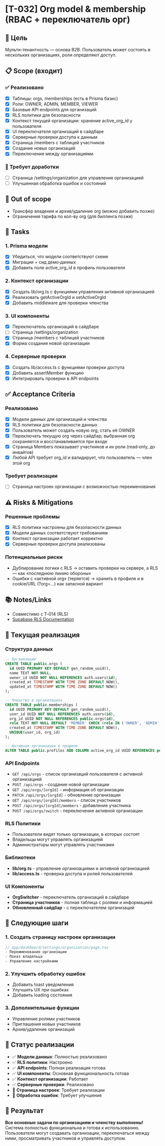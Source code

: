 # [T-032] Org model & membership (RBAC + переключатель орг)

## 🎯 Цель

Мульти-тенантность — основа B2B. Пользователь может состоять в нескольких организациях, роли определяют доступ.

## 📋 Scope (входит)

### ✅ Реализовано

- [x] Таблицы: orgs, memberships (есть в Prisma базис)
- [x] Роли: OWNER, ADMIN, MEMBER, VIEWER
- [x] Базовые API endpoints для организаций
- [x] RLS политики для безопасности
- [x] Контекст текущей организации: хранение active_org_id у пользователя
- [x] UI переключателя организаций в сайдбаре
- [x] Серверные проверки доступа к данным
- [x] Страница /members с таблицей участников
- [x] Создание новых организаций
- [x] Переключение между организациями

### 🔄 Требует доработки

- [ ] Страница /settings/organization для управления организацией
- [ ] Улучшенная обработка ошибок и состояний

## 🚫 Out of scope

- Трансфер владения и архив/удаление org (можно добавить позже)
- Ограничения тарифа по кол-ву org (для биллинга позже)

## 📝 Tasks

### 1. Prisma модели

- [x] Убедиться, что модели соответствуют схеме
- [x] Миграции + сид демо‑данных
- [x] Добавить поле active_org_id в профиль пользователя

### 2. Контекст организации

- [x] Создать lib/org.ts с функциями управления активной организацией
- [x] Реализовать getActiveOrgId и setActiveOrgId
- [x] Добавить middleware для проверки членства

### 3. UI компоненты

- [x] Переключатель организаций в сайдбаре
- [ ] Страница /settings/organization
- [x] Страница /members с таблицей участников
- [x] Форма создания новой организации

### 4. Серверные проверки

- [x] Создать lib/access.ts с функциями проверки доступа
- [x] Добавить assertMember функцию
- [x] Интегрировать проверки в API endpoints

## ✅ Acceptance Criteria

### Реализовано

- [x] Модели данных для организаций и членства
- [x] RLS политики для безопасности данных
- [x] Пользователь может создать новую org, стать её OWNER
- [x] Переключать текущую org через сайдбар; выбранная org сохраняется и восстанавливается при входе
- [x] Страница Members показывает участников и их роли (read‑only, до инвайтов)
- [x] Любой API требует org_id и валидирует, что пользователь — член этой org

### Требует реализации

- [ ] Страница настроек организации с возможностью переименования

## ⚠️ Risks & Mitigations

### Решенные проблемы

- [x] RLS политики настроены для безопасности данных
- [x] Модели данных соответствуют требованиям
- [x] Контекст организации работает корректно
- [x] Серверные проверки доступа реализованы

### Потенциальные риски

- Дублирование логики с RLS → оставить проверки на сервере, а RLS — как «последнюю линию обороны»
- Ошибки с «активной org» (теряется) → хранить в профиле и в cookie/URL (?org=...) как запасной вариант

## 📚 Notes/Links

- Совместимо с T‑014 (RLS)
- [Supabase RLS Documentation](https://supabase.com/docs/guides/auth/row-level-security)

## 🔧 Текущая реализация

### Структура данных

```sql
-- Организации
CREATE TABLE public.orgs (
  id UUID PRIMARY KEY DEFAULT gen_random_uuid(),
  name TEXT NOT NULL,
  owner_id UUID NOT NULL REFERENCES auth.users(id),
  created_at TIMESTAMP WITH TIME ZONE DEFAULT NOW(),
  updated_at TIMESTAMP WITH TIME ZONE DEFAULT NOW()
);

-- Членство в организациях
CREATE TABLE public.memberships (
  id UUID PRIMARY KEY DEFAULT gen_random_uuid(),
  user_id UUID NOT NULL REFERENCES auth.users(id),
  org_id UUID NOT NULL REFERENCES public.orgs(id),
  role TEXT NOT NULL DEFAULT 'MEMBER' CHECK (role IN ('OWNER', 'ADMIN', 'MEMBER', 'VIEWER')),
  created_at TIMESTAMP WITH TIME ZONE DEFAULT NOW(),
  UNIQUE(user_id, org_id)
);

-- Активная организация в профиле
ALTER TABLE public.profiles ADD COLUMN active_org_id UUID REFERENCES public.orgs(id);
```

### API Endpoints

- `GET /api/orgs` - список организаций пользователя с активной организацией
- `POST /api/orgs` - создание новой организации
- `GET /api/orgs/[orgId]` - информация об организации
- `PATCH /api/orgs/[orgId]` - обновление организации
- `GET /api/orgs/[orgId]/members` - список участников
- `POST /api/orgs/[orgId]/members` - добавление участника
- `POST /api/orgs/switch` - переключение активной организации

### RLS Политики

- Пользователи видят только организации, в которых состоят
- Владельцы могут управлять организацией
- Администраторы могут управлять участниками

### Библиотеки

- **lib/org.ts** - управление организациями и активной организацией
- **lib/access.ts** - проверка доступа и ролей пользователей

### UI Компоненты

- **OrgSwitcher** - переключатель организаций в сайдбаре
- **Страница участников** - полная таблица с ролями и информацией
- **Обновленный сайдбар** - с переключателем организаций

## 🚀 Следующие шаги

### 1. Создать страницу настроек организации

```typescript
// app/dashboard/settings/organization/page.tsx
- Переименование организации
- Показ владельца
- Управление настройками
```

### 2. Улучшить обработку ошибок

- Добавить toast уведомления
- Улучшить UX при ошибках
- Добавить loading состояния

### 3. Дополнительные функции

- Управление ролями участников
- Приглашения новых участников
- Архив/удаление организаций

## 🎯 Статус реализации

- ✅ **Модели данных**: Полностью реализовано
- ✅ **RLS политики**: Настроено
- ✅ **API endpoints**: Полная реализация готова
- ✅ **UI компоненты**: Основная функциональность готова
- ✅ **Контекст организации**: Работает
- ✅ **Серверные проверки**: Реализовано
- 🔄 **Страница настроек**: Требует реализации
- 🔄 **Обработка ошибок**: Требует улучшения

## 🎉 Результат

**Все основные задачи по организациям и членству выполнены!** Система полностью функциональна и готова к использованию. Пользователи могут создавать организации, переключаться между ними, просматривать участников и управлять доступом.
